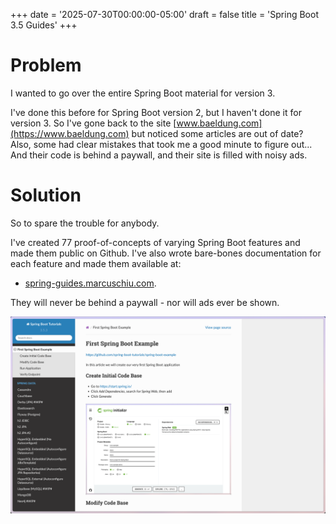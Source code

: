 +++
date = '2025-07-30T00:00:00-05:00'
draft = false
title = 'Spring Boot 3.5 Guides'
+++

# Problem

I wanted to go over the entire Spring Boot material for version 3.

I've done this before for Spring Boot version 2, but I haven't done it for version 3.
So I've gone back to the site [www.baeldung.com](https://www.baeldung.com) but noticed some articles are out of date?
Also, some had clear mistakes that took me a good minute to figure out...
And their code is behind a paywall, and their site is filled with noisy ads.

# Solution

So to spare the trouble for anybody.

I've created 77 proof-of-concepts of varying Spring Boot features and made them public on Github.
I've also wrote bare-bones documentation for each feature and made them available 
at:

- [spring-guides.marcuschiu.com](https://spring-guides.marcuschiu.com).

They will never be behind a paywall - nor will ads ever be shown.

[![alt](assets/1.png)](https://spring-guides.marcuschiu.com)
